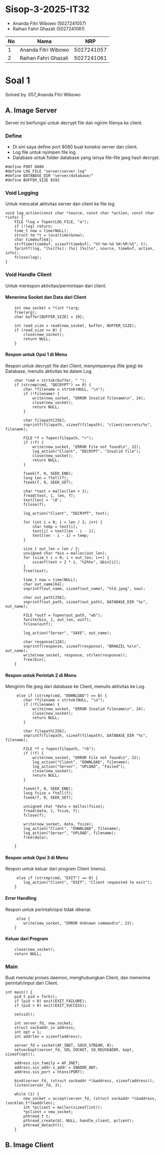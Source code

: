 # Sisop-3-2025-IT32
- Ananda Fitri Wibowo (5027241057)
- Raihan Fahri Ghazali (5027241061)

| No | Nama                   | NRP         |
|----|------------------------|-------------|
| 1  | Ananda Fitri Wibowo    | 5027241057  |
| 2  | Raihan Fahri Ghazali   | 5027241061  |

# Soal 1
Solved by. 057_Ananda Fitri Wibowo
## A. Image Server
Server ini berfungsi untuk decrypt file dan ngirim filenya ke client.
### Define
- Di sini saya define port 8080 buat koneksi server dan client.
- Log file untuk nyimpen file log.
- Database untuk folder database yang isinya file-file jpeg hasil decrypt.
```
#define PORT 8080
#define LOG_FILE "server/server.log"
#define DATABASE_DIR "server/database/"
#define BUFFER_SIZE 8192
```

### Void Logging
Untuk mencatat aktivitas server dan client ke file log.
```
void log_action(const char *source, const char *action, const char *info) {
    FILE *log = fopen(LOG_FILE, "a");
    if (!log) return;
    time_t now = time(NULL);
    struct tm *t = localtime(&now);
    char timebuf[64];
    strftime(timebuf, sizeof(timebuf), "%Y-%m-%d %H:%M:%S", t);
    fprintf(log, "[%s][%s]: [%s] [%s]\n", source, timebuf, action, info);
    fclose(log);
}
```

### Void Handle Client
Untuk merespon aktivitas/permintaan dari client.
#### Menerima Socket dan Data dari Client
```
    int new_socket = *(int *)arg;
    free(arg);
    char buffer[BUFFER_SIZE] = {0};

    int read_size = read(new_socket, buffer, BUFFER_SIZE);
    if (read_size <= 0) {
        close(new_socket);
        return NULL;
    }
```
#### Respon untuk Opsi 1 di Menu
Respon untuk decrypt file dari Client, menyimpannya (file jpeg) ke Database, menulis aktivitas ke dalam Log.
```
    char *cmd = strtok(buffer, " ");
    if (strcmp(cmd, "DECRYPT") == 0) {
        char *filename = strtok(NULL, "\n");
        if (!filename) {
            write(new_socket, "ERROR Invalid filename\n", 24);
            close(new_socket);
            return NULL;
        }

        char filepath[256];
        snprintf(filepath, sizeof(filepath), "client/secrets/%s", filename);

        FILE *f = fopen(filepath, "r");
        if (!f) {
            write(new_socket, "ERROR File not found\n", 22);
            log_action("Client", "DECRYPT", "Invalid file");
            close(new_socket);
            return NULL;
        }

        fseek(f, 0, SEEK_END);
        long len = ftell(f);
        fseek(f, 0, SEEK_SET);

        char *text = malloc(len + 1);
        fread(text, 1, len, f);
        text[len] = '\0';
        fclose(f);

        log_action("Client", "DECRYPT", text);

        for (int i = 0; i < len / 2; i++) {
            char temp = text[i];
            text[i] = text[len - i - 1];
            text[len - i - 1] = temp;
        }

        size_t out_len = len / 2;
        unsigned char *bin = malloc(out_len);
        for (size_t i = 0; i < out_len; i++) {
            sscanf(text + 2 * i, "%2hhx", &bin[i]);
        }
        free(text);

        time_t now = time(NULL);
        char out_name[64];
        snprintf(out_name, sizeof(out_name), "%ld.jpeg", now);

        char out_path[256];
        snprintf(out_path, sizeof(out_path), DATABASE_DIR "%s", out_name);

        FILE *outf = fopen(out_path, "wb");
        fwrite(bin, 1, out_len, outf);
        fclose(outf);

        log_action("Server", "SAVE", out_name);

        char response[128];
        snprintf(response, sizeof(response), "BRHAZIL %s\n", out_name);
        write(new_socket, response, strlen(response));
        free(bin);
    }
```
#### Respon untuk Perintah 2 di Menu
Mengirim file jpeg dari database ke Client, menulis aktivitas ke Log.
```
     else if (strcmp(cmd, "DOWNLOAD") == 0) {
        char *filename = strtok(NULL, "\n");
        if (!filename) {
            write(new_socket, "ERROR Invalid filename\n", 24);
            close(new_socket);
            return NULL;
        }

        char filepath[256];
        snprintf(filepath, sizeof(filepath), DATABASE_DIR "%s", filename);

        FILE *f = fopen(filepath, "rb");
        if (!f) {
            write(new_socket, "ERROR File not found\n", 22);
            log_action("Client", "DOWNLOAD", filename);
            log_action("Server", "UPLOAD", "Failed");
            close(new_socket);
            return NULL;
        }

        fseek(f, 0, SEEK_END);
        long fsize = ftell(f);
        fseek(f, 0, SEEK_SET);

        unsigned char *data = malloc(fsize);
        fread(data, 1, fsize, f);
        fclose(f);

        write(new_socket, data, fsize);
        log_action("Client", "DOWNLOAD", filename);
        log_action("Server", "UPLOAD", filename);
        free(data);

    }
```
#### Respon untuk Opsi 3 di Menu
Respon untuk keluar dari program Client (menu).
```
     else if (strcmp(cmd, "EXIT") == 0) {
        log_action("Client", "EXIT", "Client requested to exit");
    }
```
#### Error Handling
Respon untuk perintah/opsi tidak dikenal.
```
     else {
        write(new_socket, "ERROR Unknown command\n", 23);
    }
```
#### Keluar dari Program
```
    close(new_socket);
    return NULL;
```
### Main
Buat memulai proses daemon, menghubungkan Client, dan menerima perintah/input dari Client.
```
int main() {
    pid_t pid = fork();
    if (pid < 0) exit(EXIT_FAILURE);
    if (pid > 0) exit(EXIT_SUCCESS);

    setsid();

    int server_fd, new_socket;
    struct sockaddr_in address;
    int opt = 1;
    int addrlen = sizeof(address);

    server_fd = socket(AF_INET, SOCK_STREAM, 0);
    setsockopt(server_fd, SOL_SOCKET, SO_REUSEADDR, &opt, sizeof(opt));

    address.sin_family = AF_INET;
    address.sin_addr.s_addr = INADDR_ANY;
    address.sin_port = htons(PORT);

    bind(server_fd, (struct sockaddr *)&address, sizeof(address));
    listen(server_fd, 3);

    while (1) {
        new_socket = accept(server_fd, (struct sockaddr *)&address, (socklen_t*)&addrlen);
        int *pclient = malloc(sizeof(int));
        *pclient = new_socket;
        pthread_t t;
        pthread_create(&t, NULL, handle_client, pclient);
        pthread_detach(t);
    }
```
## B. Image Client
